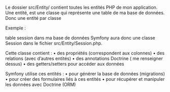 Le dossier src/Entity/ contient toutes les entités PHP de mon application.
Une entité, est une classe qui représente une table de ma base de données. Donc une entité par classe

Exemple : 

table session dans ma base de données
Symfony aura donc une classe Session dans le fichier src/Entity/Session.php.

Cette classe contient :
	•	des propriétés (correspondent aux colonnes)
	•	des relations (avec d’autres entités)
	•	des annotations Doctrine ( me renseigner dessus)
	•	des getters/setters pour accéder aux données

Symfony utilise ces entités :
	•	pour générer la base de données (migrations)
	•	pour créer des formulaires liés à ces entités
	•	pour récupérer et manipuler les données avec Doctrine (ORM)
